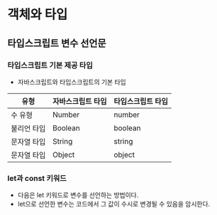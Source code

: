 # 객체와 타입

## 타입스크립트 변수 선언문

### 타입스크립트 기본 제공 타입

- 자바스크립트와 타입스크립트의 기본 타입

|유형|자바스크립트 타입|타입스크립트 타입|
|------|---|---|
|수 유형|Number|number|
|불리언 타입|Boolean|boolean|
|문자열 타입|String|string|
|문자열 타입|Object|object|

### let과 const 키워드

- 다음은 let 키워드로 변수를 선언하는 방법이다.
- let으로 선언한 변수는 코드에서 그 값이 수시로 변경될 수 있음을 암시한다.
